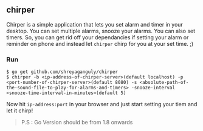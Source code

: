 ## chirper

Chirper is a simple application that lets you set alarm and timer in your desktop. You can set multiple alarms, snooze your alarms. You can also set timers. So, you can get rid off your dependancies if setting your alarm or reminder on phone and instead let `chirper` chirp for you at your set time. ;)

### Run

```
$ go get github.com/shreyaganguly/chirper
$ chirper -b <ip-address-of-chirper-server>(default localhost) -p <port-number-of-chirper-server>(default 8080) -s <absolute-path-of-the-sound-file-to-play-for-alarms-and-timers> -snooze-interval <snooze-time-interval-in-minutes>(default 5)
```

Now hit `ip-address:port` in your browser and just start setting your tiem and let it chirp!

> P.S : Go Version should be from 1.8 onwards
